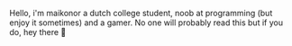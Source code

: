 Hello, i'm maikonor a dutch college student, noob at programming (but enjoy it sometimes) and a gamer.
No one will probably read this but if you do, hey there 👋
